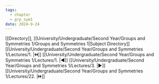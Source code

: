 ```yaml
---
tags:
  - chapter
  - grp_sym1
date: 2024-9-24
---
```

[[Directory]], [[University/Undergraduate/Second Year/Groups and Symmetries 1/Groups and Symmetries 1|Subject Directory]]
[[University/Undergraduate/Second Year/Groups and Symmetries 1/Lectures/1. |🞀🞀]] [[University/Undergraduate/Second Year/Groups and Symmetries 1/Lectures/1. |◀]] [[University/Undergraduate/Second Year/Groups and Symmetries 1/Lectures/3. |▶]] [[University/Undergraduate/Second Year/Groups and Symmetries 1/Lectures/22. |🞂🞂]]
# 
## 
### 